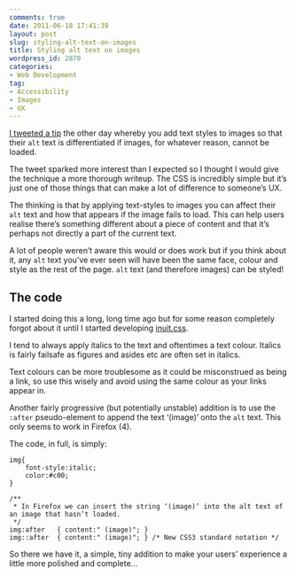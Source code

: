 ```yaml
---
comments: true
date: 2011-06-18 17:41:39
layout: post
slug: styling-alt-text-on-images
title: Styling alt text on images
wordpress_id: 2870
categories:
- Web Development
tag:
- Accessibility
- Images
- UX
---
```


[I tweeted a tip](http://twitter.com/csswizardry/status/81748007304962048) the other day whereby you add text styles to images so that their `alt` text is differentiated if images, for whatever reason, cannot be loaded.

The tweet sparked more interest than I expected so I thought I would give the technique a more thorough writeup. The CSS is incredibly simple but it’s just one of those things that can make a lot of difference to someone’s UX.

The thinking is that by applying text-styles to images you can affect their `alt` text and how that appears if the image fails to load. This can help users realise there’s something different about a piece of content and that it’s perhaps not directly a part of the current text.

A lot of people weren’t aware this would or does work but if you think about it, any `alt` text you’ve ever seen will have been the same face, colour and style as the rest of the page. `alt` text (and therefore images) can be styled!

## The code

I started doing this a long, long time ago but for some reason completely forgot about it until I started developing [inuit.css](http://inuitcss.com).

I tend to always apply italics to the text and oftentimes a text colour. Italics is fairly failsafe as figures and asides etc are often set in italics.

Text colours can be more troublesome as it could be misconstrued as being a link, so use this wisely and avoid using the same colour as your links appear in.

Another fairly progressive (but potentially unstable) addition is to use the `:after` pseudo-element to append the text ‘(image)’ onto the `alt` text. This only seems to work in Firefox (4).

The code, in full, is simply:

<pre><code>img{
    font-style:italic;
    color:#c00;
}

<span class="code-comment">/**
 * In Firefox we can insert the string ‘(image)’ into the alt text of an image that hasn’t loaded.
 */</span>
img:after   { content:" (image)"; }
img::after  { content:" (image)"; } <span class="code-comment">/* New CSS3 standard notation */</span></code></pre>

So there we have it, a simple, tiny addition to make your users’ experience a little more polished and complete...
